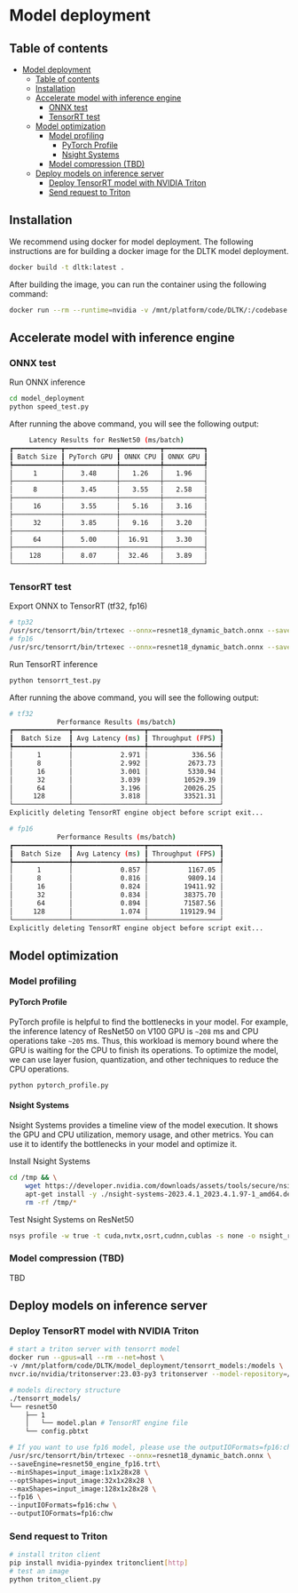# Model deployment

## Table of contents
- [Model deployment](#model-deployment)
  - [Table of contents](#table-of-contents)
  - [Installation](#installation)
  - [Accelerate model with inference engine](#accelerate-model-with-inference-engine)
    - [ONNX test](#onnx-test)
    - [TensorRT test](#tensorrt-test)
  - [Model optimization](#model-optimization)
    - [Model profiling](#model-profiling)
      - [PyTorch Profile](#pytorch-profile)
      - [Nsight Systems](#nsight-systems)
    - [Model compression (TBD)](#model-compression-tbd)
  - [Deploy models on inference server](#deploy-models-on-inference-server)
    - [Deploy TensorRT model with NVIDIA Triton](#deploy-tensorrt-model-with-nvidia-triton)
    - [Send request to Triton](#send-request-to-triton)

## Installation
We recommend using docker for model deployment. The following instructions are for building a docker image for the DLTK model deployment.

```bash
docker build -t dltk:latest .
```

After building the image, you can run the container using the following command:

```bash
docker run --rm --runtime=nvidia -v /mnt/platform/code/DLTK/:/codebase --gpus all -it dltk:latest
```

## Accelerate model with inference engine

### ONNX test
Run ONNX inference
```bash
cd model_deployment
python speed_test.py
```
After running the above command, you will see the following output:

```bash
     Latency Results for ResNet50 (ms/batch)      
┏━━━━━━━━━━━━┳━━━━━━━━━━━━━┳━━━━━━━━━━┳━━━━━━━━━━┓
┃ Batch Size ┃ PyTorch GPU ┃ ONNX CPU ┃ ONNX GPU ┃
┡━━━━━━━━━━━━╇━━━━━━━━━━━━━╇━━━━━━━━━━╇━━━━━━━━━━┩
│     1      │    3.48     │   1.26   │   1.96   │
├────────────┼─────────────┼──────────┼──────────┤
│     8      │    3.45     │   3.55   │   2.58   │
├────────────┼─────────────┼──────────┼──────────┤
│     16     │    3.55     │   5.16   │   3.16   │
├────────────┼─────────────┼──────────┼──────────┤
│     32     │    3.85     │   9.16   │   3.20   │
├────────────┼─────────────┼──────────┼──────────┤
│     64     │    5.00     │  16.91   │   3.30   │
├────────────┼─────────────┼──────────┼──────────┤
│    128     │    8.07     │  32.46   │   3.89   │
└────────────┴─────────────┴──────────┴──────────┘
```

### TensorRT test
Export ONNX to TensorRT (tf32, fp16)
```bash
# tp32
/usr/src/tensorrt/bin/trtexec --onnx=resnet18_dynamic_batch.onnx --saveEngine=resnet50_engine_fp16.trt --minShapes=input_image:1x1x28x28 --optShapes=input_image:32x1x28x28 --maxShapes=input_image:128x1x28x28
# fp16
/usr/src/tensorrt/bin/trtexec --onnx=resnet18_dynamic_batch.onnx --saveEngine=resnet50_engine_fp16.trt --minShapes=input_image:1x1x28x28 --optShapes=input_image:32x1x28x28 --maxShapes=input_image:128x1x28x28 --fp16 
```

Run TensorRT inference
```bash
python tensorrt_test.py
```

After running the above command, you will see the following output:

```bash
# tf32
            Performance Results (ms/batch)            
┏━━━━━━━━━━━━━━┳━━━━━━━━━━━━━━━━━━┳━━━━━━━━━━━━━━━━━━┓
┃  Batch Size  ┃ Avg Latency (ms) ┃ Throughput (FPS) ┃
┡━━━━━━━━━━━━━━╇━━━━━━━━━━━━━━━━━━╇━━━━━━━━━━━━━━━━━━┩
│      1       │            2.971 │           336.56 │
│      8       │            2.992 │          2673.73 │
│      16      │            3.001 │          5330.94 │
│      32      │            3.039 │         10529.39 │
│      64      │            3.196 │         20026.25 │
│     128      │            3.818 │         33521.31 │
└──────────────┴──────────────────┴──────────────────┘
Explicitly deleting TensorRT engine object before script exit...

# fp16
            Performance Results (ms/batch)            
┏━━━━━━━━━━━━━━┳━━━━━━━━━━━━━━━━━━┳━━━━━━━━━━━━━━━━━━┓
┃  Batch Size  ┃ Avg Latency (ms) ┃ Throughput (FPS) ┃
┡━━━━━━━━━━━━━━╇━━━━━━━━━━━━━━━━━━╇━━━━━━━━━━━━━━━━━━┩
│      1       │            0.857 │          1167.05 │
│      8       │            0.816 │          9809.14 │
│      16      │            0.824 │         19411.92 │
│      32      │            0.834 │         38375.70 │
│      64      │            0.894 │         71587.56 │
│     128      │            1.074 │        119129.94 │
└──────────────┴──────────────────┴──────────────────┘
Explicitly deleting TensorRT engine object before script exit...           
```

## Model optimization

### Model profiling

#### PyTorch Profile

PyTorch profile is helpful to find the bottlenecks in your model. For example, the inference latency of ResNet50 on V100 GPU is `~208` ms and CPU operations take `~205` ms. Thus, this workload is memory bound where the GPU is waiting for the CPU to finish its operations. To optimize the model, we can use layer fusion, quantization, and other techniques to reduce the CPU operations.

```bash
python pytorch_profile.py
```

#### Nsight Systems

Nsight Systems provides a timeline view of the model execution. It shows the GPU and CPU utilization, memory usage, and other metrics. You can use it to identify the bottlenecks in your model and optimize it.

Install Nsight Systems

```bash
cd /tmp && \
    wget https://developer.nvidia.com/downloads/assets/tools/secure/nsight-systems/2023_4_1_97/nsight-systems-2023.4.1_2023.4.1.97-1_amd64.deb && \
    apt-get install -y ./nsight-systems-2023.4.1_2023.4.1.97-1_amd64.deb && \
    rm -rf /tmp/*
```

Test Nsight Systems on ResNet50

```bash
nsys profile -w true -t cuda,nvtx,osrt,cudnn,cublas -s none -o nsight_report -f true -x true python nsys_profile.py
```

### Model compression (TBD)
TBD

## Deploy models on inference server

### Deploy TensorRT model with NVIDIA Triton
```bash
# start a triton server with tensorrt model
docker run --gpus=all --rm --net=host \
-v /mnt/platform/code/DLTK/model_deployment/tensorrt_models:/models \
nvcr.io/nvidia/tritonserver:23.03-py3 tritonserver --model-repository=/models

# models directory structure
./tensorrt_models/
└── resnet50
    ├── 1
    │   └── model.plan # TensorRT engine file
    └── config.pbtxt

# If you want to use fp16 model, please use the outputIOFormats=fp16:chw and inputIOFormats=fp16:chw
/usr/src/tensorrt/bin/trtexec --onnx=resnet18_dynamic_batch.onnx \
--saveEngine=resnet50_engine_fp16.trt\
--minShapes=input_image:1x1x28x28 \
--optShapes=input_image:32x1x28x28 \
--maxShapes=input_image:128x1x28x28 \
--fp16 \
--inputIOFormats=fp16:chw \
--outputIOFormats=fp16:chw
```

### Send request to Triton
```bash
# install triton client
pip install nvidia-pyindex tritonclient[http]
# test an image
python triton_client.py
```